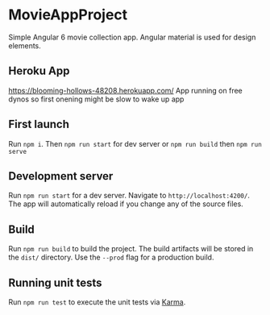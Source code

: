 # MovieAppProject

Simple Angular 6 movie collection app. Angular material is used for design elements.

## Heroku App

https://blooming-hollows-48208.herokuapp.com/ App running on free dynos so first onening might be slow to wake up app

## First launch

Run `npm i`. Then `npm run start` for dev server or `npm run build` then `npm run serve`

## Development server

Run `npm run start` for a dev server. Navigate to `http://localhost:4200/`. The app will automatically reload if you change any of the source files.

## Build

Run `npm run build` to build the project. The build artifacts will be stored in the `dist/` directory. Use the `--prod` flag for a production build.

## Running unit tests

Run `npm run test` to execute the unit tests via [Karma](https://karma-runner.github.io).

